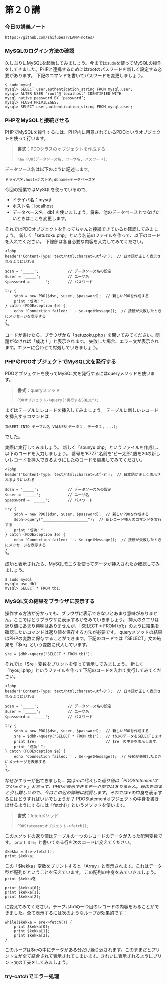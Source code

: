 # 第２０講 

### 今日の講義ノート
    https://github.com/shifubear/LAMP-notes/

### MySQLのログイン方法の確認
久しぶりにMySQLを起動してみましょう。今までは```sudo```を使ってMySQLの操作をしてきました。PHPと連携するためにはrootのパスワードを新しく設定する必要があります。
下記のコマンドを書いてパスワードを変更しましょう。

```
$ sudo mysql
mysql> SELECT user,authentication_string FROM mysql.user;
mysql> ALTER USER 'root'@'localhost' IDENTIFIED WITH mysql_native_password BY ‘password’;
mysql> FLUSH PRIVILEGES;
mysql> SELECT user,authentication_string FROM mysql.user;
```


### PHPをMySQLと接続させる
PHPでMySQLを操作するには、PHP内に用意されているPDOというオブジェクトを使って行います。

> __書式__：PDOクラスのオブジェクトを作成する
> ```
> new PDO(データソース名, ユーザ名, パスワード);
> ```

データソース名は以下のように記述します。
```
ドライバ名:host=ホスト名;dbname=データベース名
```

今回の授業ではMySQLを使っているので、
- ドライバ名：mysql
- ホスト名：localhost
- データベース名：db1
を使いましょう。将来、他のデータベースとつなげたいときはここを変更します。

それではPDOオブジェクトを作ってちゃんと接続できているか確認してみましょう。
新しく「setuzoku.php」という名前のファイルを作って、以下のコードを入れてください。
下線部は各自必要な内容を入力してみてください。

```
<?php
header('Content-Type: text/html;charset=utf-8');  // 日本語が正しく表示されるようにいれる

$dsn = '_____';             // データソース名の設定
$user = '_____';            // ユーザ名
$password = '_____';        // パスワード

try {
    $dbh = new PDO($dsn, $user, $password);  // 新しいPDOを作成する
    print "成功！";                         
} catch (PDOException $e) {
    echo 'Connection failed: ' . $e->getMessage();  // 接続が失敗したときにメッセージを表示する
}
?>
```

コードが書けたら、ブラウザから「setuzoku.php」を開いてみてください。問題がなければ「成功！」と表示されます。
失敗した場合、エラー文が表示されます。エラーに合わせて対処していきましょう。

### PHPのPDOオブジェクトでMySQL文を発行する
PDOオブジェクトを使ってMySQL文を発行するにはqueryメソッドを使います。

> __書式__：queryメソッド
> ```
> PDOオブジェクト->query("実行するSQL文");
> ```

まずはテーブルにレコードを挿入してみましょう。
テーブルに新しいレコードを挿入するコマンドは
```
INSERT INTO テーブル名 VALUES(データ１, データ２, ...);
```
でした。

実際に実行してみましょう。
新しく「sounyu.php」というファイルを作成し、以下のコードを入力しましょう。
番号を'K777',名前を'ピー太郎',歳を20の新しいレコードを挿入できるようにしたのコードを編集してみてください。
```
<?php
header('Content-Type: text/html;charset=utf-8');  // 日本語が正しく表示されるようにいれる

$dsn = '_____';             // データソース名の設定
$user = '_____';            // ユーザ名
$password = '_____';        // パスワード

try {
    $dbh = new PDO($dsn, $user, $password);  // 新しいPDOを作成する
    $dbh->query("____________________");  // 新レコード挿入のコマンドを実行する
    print "成功！";
} catch (PDOException $e) {
    echo 'Connection failed: ' . $e->getMessage();  // 接続が失敗したときにメッセージを表示する
}
?>
```

成功と表示されたら、MySQLモニタを使ってデータが挿入されたか確認してみましょう。
```
$ sudo mysql
mysql> use db1
mysql> SELECT * FROM tb1;
```

### MySQL文の結果をブラウザに表示する
操作する方法が分かっても、ブラウザに表示できないとあまり意味がありません。ここではどうブラウザに表示するかをみていきましょう。
挿入のクエリは返り値にあまり興味はありませんが、「SELECT * FROM tb1;」のように結果を確認したいコマンドは返り値を保存する方法が必要です。
queryメソッドの結果はPHPの変数に保存することができます。下記のコードでは「SELECT」文の結果を「$re」という変数に代入しています。

```
$re = $dbh->query("SELECT * FROM tb1");
```

それでは「$re」変数をプリントを使って表示してみましょう。
新しく「hyouji.php」というファイルを作って下記のコードを入れて実行してみてください。

```
<?php
header('Content-Type: text/html;charset=utf-8');  // 日本語が正しく表示されるようにいれる

$dsn = '_____';             // データソース名の設定
$user = '_____';            // ユーザ名
$password = '_____';        // パスワード

try {
    $dbh = new PDO($dsn, $user, $password);  // 新しいPDOを作成する
    $re = $dbh->query("SELECT * FROM tb1");  // tb1のデータをSELECTします
    print $re;                               // $re　の中身を表示します。
    print "成功！";
} catch (PDOException $e) {
    echo 'Connection failed: ' . $e->getMessage();  // 接続が失敗したときにメッセージを表示する
}
?>
```

なぜかエラーが出てきました…
実は$reに代入した返り値は「PDOStatementオブジェクト」と言って、PHPが表示できるデータ型ではありません。理由を探ると少し難しいので、今はこの辺の詳細は割愛します。
それでは$reの中身を表示するにはどうすればいいでしょうか？
PDOStatementオブジェクトの中身を書き出せるようにするには「fetch()」というメソッドを使います。

> __書式__：fetchメソッド
> ```
> PDOStatementオブジェクト->fetch();
> ```

このメソッドの返り値はテーブルの一つのレコードのデータが入った配列変数です。
```print $re;``` 
と書いてある行を次のコードに変えてください。
```
$kekka = $re->fetch();
print $kekka;
```
この「$kekka」変数をプリントすると「Array」と表示されます。これはデータ型が配列だということを伝えています。
この配列の中身をみていきましょう。```print $kekka```を
```
print $kekka[0];
print $kekka[1];
print $kekka[2];
```
に変えてみてください。テーブルtb1の一つ目のレコードの内容をみることができました。全て表示するには次のようなループが効果的です：
```
while($kekka = $re->fetch()) {
    print $kekka[0];
    print $kekka[1];
    print $kekka[2];
}
```

このループは$reの中にデータがある分だけ繰り返されます。このままだとプリント文が全て結合されて表示されてしまいます。きれいに表示されるようにプリント文の工夫をしてみましょう。

### try-catchでエラー処理
